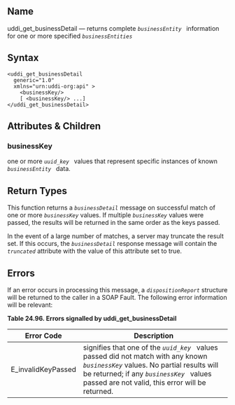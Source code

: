 <div>

<div>

</div>

<div>

## Name

uddi_get_businessDetail — returns complete *`businessEntity `*
information for one or more specified *`businessEntities `*

</div>

<div>

## Syntax

``` screen
<uddi_get_businessDetail
  generic="1.0"
  xmlns="urn:uddi-org:api" >
    <businessKey/>
    [ <businessKey/> ...]
</uddi_get_businessDetail>
```

</div>

<div>

## Attributes & Children

<div>

### businessKey

one or more *`uuid_key `* values that represent specific instances of
known *`businessEntity `* data.

</div>

</div>

<div>

## Return Types

This function returns a *`businessDetail`* message on successful match
of one or more *`businessKey`* values. If multiple *`businessKey`*
values were passed, the results will be returned in the same order as
the keys passed.

In the event of a large number of matches, a server may truncate the
result set. If this occurs, the *`businessDetail`* response message will
contain the *`truncated`* attribute with the value of this attribute set
to true.

</div>

<div>

## Errors

If an error occurs in processing this message, a *`dispositionReport`*
structure will be returned to the caller in a SOAP Fault. The following
error information will be relevant:

<div>

**Table 24.96. Errors signalled by uddi_get_businessDetail**

<div>

| Error Code                                         | Description                                                                                                                                                                                                                       |
|----------------------------------------------------|-----------------------------------------------------------------------------------------------------------------------------------------------------------------------------------------------------------------------------------|
| <span class="errorcode">E_invalidKeyPassed </span> | signifies that one of the *`uuid_key `* values passed did not match with any known *`businessKey`* values. No partial results will be returned; if any *`businessKey `* values passed are not valid, this error will be returned. |

</div>

</div>

  

</div>

</div>
